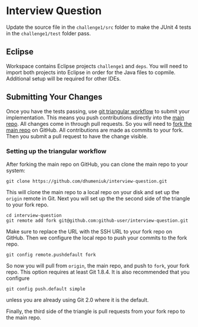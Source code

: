 # Interview Question

Update the source file in the `challenge1/src` folder to make the JUnit 4 tests in the `challenge1/test` folder pass.

## Eclipse

Workspace contains Eclipse projects `challenge1` and `deps`. You will need to import both projects into Eclipse in order 
for the Java files to copmile. Additional setup will be required for other IDEs.

## Submitting Your Changes

Once you have the tests passing, use [git triangular workflow](https://www.sociomantic.com/blog/2014/05/git-triangular-workflow/)
to submit your implementation. This means you push contributions directly into the [main 
repo](https://github.com/dhumeniuk/interview-question). All changes come in through pull requests. So you 
will need to [fork the main repo](https://github.com/dhumeniuk/interview-question/fork) on GitHub. All
contributions are made as commits to your fork. Then you submit a pull request to have the change visible.

### Setting up the triangular workflow

After forking the main repo on GitHub, you can clone the main repo to your system:

    git clone https://github.com/dhumeniuk/interview-question.git

This will clone the main repo to a local repo on your disk and set up the `origin` remote in Git.
Next you will set up the the second side of the triangle to your fork repo.

    cd interview-question
    git remote add fork git@github.com:github-user/interview-question.git

Make sure to replace the URL with the SSH URL to your fork repo on GitHub. Then we configure
the local repo to push your commits to the fork repo.

    git config remote.pushdefault fork

So now you will pull from `origin`, the main repo, and push to `fork`, your fork repo.
This option requires at least Git 1.8.4. It is also recommended that you configure

    git config push.default simple

unless you are already using Git 2.0 where it is the default.

Finally, the third side of the triangle is pull requests from your fork repo to the
main repo.

